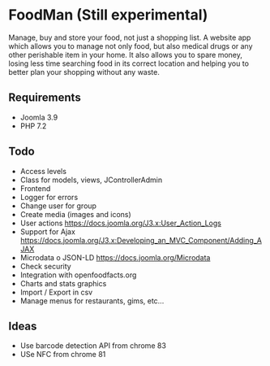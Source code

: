 # FoodMan (Still experimental)

Manage, buy and store your food, not just a shopping list.
A website app which allows you to manage not only food, but also medical drugs or any other perishable item in your home.
It also allows you to spare money, losing less time searching food in its correct location and helping you to better plan your shopping without any waste.  

Requirements
-------------
- Joomla 3.9
- PHP 7.2

Todo
-------------

- Access levels
- Class for models, views, JControllerAdmin
- Frontend
- Logger for errors
- Change user for group
- Create media (images and icons)
- User actions https://docs.joomla.org/J3.x:User_Action_Logs
- Support for Ajax https://docs.joomla.org/J3.x:Developing_an_MVC_Component/Adding_AJAX
- Microdata o JSON-LD https://docs.joomla.org/Microdata
- Check security
- Integration with openfoodfacts.org
- Charts and stats graphics
- Import / Export in csv
- Manage menus for restaurants, gims, etc...

Ideas
-------------

- Use barcode detection API from chrome 83
- USe NFC from chrome 81